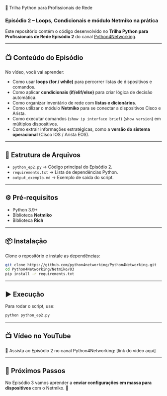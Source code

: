  📘 Trilha Python para Profissionais de Rede  
### Episódio 2 – Loops, Condicionais e módulo Netmiko na prática  

Este repositório contém o código desenvolvido no **Trilha Python para Profissionais de Rede Episódio 2** do canal [Python4Networking](https://youtube.com/@python4networking).

---

## 📺 Conteúdo do Episódio
No vídeo, você vai aprender:  
- Como usar **loops (for / while)** para percorrer listas de dispositivos e comandos.  
- Como aplicar **condicionais (if/elif/else)** para criar lógica de decisão automática.  
- Como organizar inventário de rede com **listas e dicionários**.  
- Como utilizar o módulo **Netmiko** para se conectar a dispositivos Cisco e Arista.  
- Como executar comandos (`show ip interface brief`) (`show version`) em múltiplos dispositivos.  
- Como extrair informações estratégicas, como a **versão do sistema operacional** (Cisco IOS / Arista EOS).  

---

## 📂 Estrutura de Arquivos
- `python_ep2.py` → Código principal do Episódio 2.  
- `requirements.txt` → Lista de dependências Python.  
- `output_exemplo.md` → Exemplo de saída do script.  

---

## ⚙️ Pré-requisitos
- Python 3.9+  
- Biblioteca **Netmiko**  
- Biblioteca **Rich**  

---

## 📦 Instalação
Clone o repositório e instale as dependências:

```bash
git clone https://github.com/python4networking/Python4Networking.git
cd Python4Networking/Netmiko/03
pip install -r requirements.txt
```

---

## ▶️ Execução
Para rodar o script, use:

```bash
python python_ep2.py
```

---

## 📺 Vídeo no YouTube
🔗 Assista ao Episódio 2 no canal Python4Networking: [link do vídeo aqui]  

---

## 🧩 Próximos Passos
No Episódio 3 vamos aprender a **enviar configurações em massa para dispositivos** com o Netmiko. 🚀  
